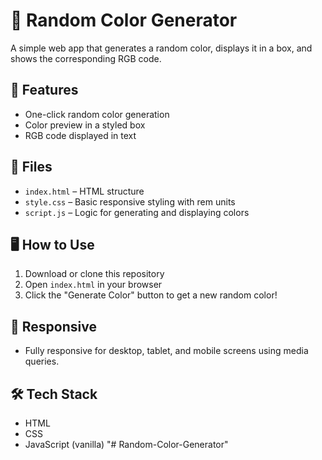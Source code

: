 # 🎨 Random Color Generator

A simple web app that generates a random color, displays it in a box, and shows the corresponding RGB code.

## 🚀 Features

- One-click random color generation
- Color preview in a styled box
- RGB code displayed in text

## 📁 Files

- `index.html` – HTML structure
- `style.css` – Basic responsive styling with rem units
- `script.js` – Logic for generating and displaying colors

## 🖥️ How to Use

1. Download or clone this repository
2. Open `index.html` in your browser
3. Click the "Generate Color" button to get a new random color!

## 📱 Responsive

- Fully responsive for desktop, tablet, and mobile screens using media queries.

## 🛠 Tech Stack

- HTML
- CSS
- JavaScript (vanilla)
"# Random-Color-Generator" 
